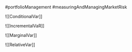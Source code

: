 #portfolioManagement #measuringAndManagingMarketRisk 

![[ConditionalVar]]

![[IncrementalVaR]]

![[MarginalVar]]

![[RelativeVar]]
